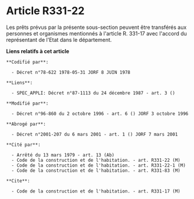 # Article R331-22

Les prêts prévus par la présente sous-section peuvent être transférés aux personnes et organismes mentionnés à l'article R.
331-17 avec l'accord du représentant de l'Etat dans le département.

**Liens relatifs à cet article**

	**Codifié par**:

	  - Décret n°78-622 1978-05-31 JORF 8 JUIN 1978

	**Liens**:

	  - SPEC_APPLI: Décret n°87-1113 du 24 décembre 1987 - art. 3 ()

	**Modifié par**:

	  - Décret n°96-860 du 2 octobre 1996 - art. 6 () JORF 3 octobre 1996

	**Abrogé par**:

	  - Décret n°2001-207 du 6 mars 2001 - art. 1 () JORF 7 mars 2001

	**Cité par**:

	  - Arrêté du 13 mars 1979 - art. 13 (Ab)
	  - Code de la construction et de l'habitation. - art. R331-22 (M)
	  - Code de la construction et de l'habitation. - art. R331-22-1 (M)
	  - Code de la construction et de l'habitation. - art. R331-83 (M)

	**Cite**:

	  - Code de la construction et de l'habitation. - art. R331-17 (M)
